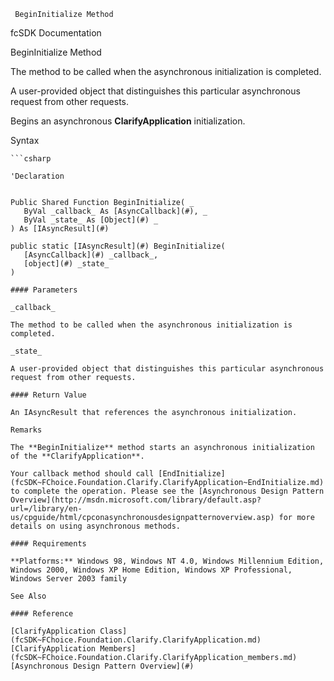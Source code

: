﻿     BeginInitialize Method                                                   

fcSDK Documentation

BeginInitialize Method

The method to be called when the asynchronous initialization is completed.

A user-provided object that distinguishes this particular asynchronous request from other requests.

Begins an asynchronous **ClarifyApplication** initialization.

Syntax

```vbnet
```csharp

'Declaration
 

Public Shared Function BeginInitialize( _
   ByVal _callback_ As [AsyncCallback](#), _
   ByVal _state_ As [Object](#) _
) As [IAsyncResult](#)

public static [IAsyncResult](#) BeginInitialize( 
   [AsyncCallback](#) _callback_,
   [object](#) _state_
)

#### Parameters

_callback_

The method to be called when the asynchronous initialization is completed.

_state_

A user-provided object that distinguishes this particular asynchronous request from other requests.

#### Return Value

An IAsyncResult that references the asynchronous initialization.

Remarks

The **BeginInitialize** method starts an asynchronous initialization of the **ClarifyApplication**.

Your callback method should call [EndInitialize](fcSDK~FChoice.Foundation.Clarify.ClarifyApplication~EndInitialize.md) to complete the operation. Please see the [Asynchronous Design Pattern Overview](http://msdn.microsoft.com/library/default.asp?url=/library/en-us/cpguide/html/cpconasynchronousdesignpatternoverview.asp) for more details on using asynchronous methods.

#### Requirements

**Platforms:** Windows 98, Windows NT 4.0, Windows Millennium Edition, Windows 2000, Windows XP Home Edition, Windows XP Professional, Windows Server 2003 family

See Also

#### Reference

[ClarifyApplication Class](fcSDK~FChoice.Foundation.Clarify.ClarifyApplication.md)  
[ClarifyApplication Members](fcSDK~FChoice.Foundation.Clarify.ClarifyApplication_members.md)  
[Asynchronous Design Pattern Overview](#)